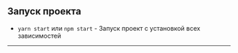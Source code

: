 ## Запуск проекта

- `yarn start` или `npm start` - Запуск проект с установкой всех зависимостей

----
